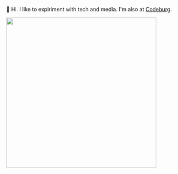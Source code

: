 👋 Hi. I like to expiriment with tech and media. I'm also at [Codeburg](https://codeberg.org/rae).

<!---
raelovejoy/raelovejoy is a ✨ special ✨ repository because its `README.md` (this file) appears on your GitHub profile.
You can click the Preview link to take a look at your changes.
--->

<img src="https://files.lvjy.net/rle.gif" width="400" align="center"/>

